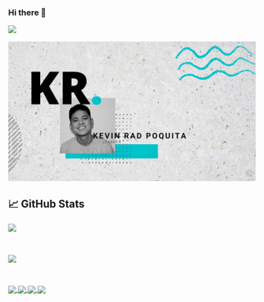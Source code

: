 ### Hi there 👋    
![](https://komarev.com/ghpvc/?username=your-github-radeau)
<!-- https://github.com/antonkomarev/github-profile-views-counter -->

![Header](https://github.com/radeau/radeau/blob/main/raddeau.png)

## 📈 GitHub Stats
<a href="https://github.com/radeau/github-readme-stats">
  <img align="center" style="width:50%" src="https://github-readme-stats.vercel.app/api?username=radeau&theme=react&show_icons=true" />
</a>
<p>&nbsp;</p>
<a href="https://github.com/radeau/github-readme-stats">
  <img align="center" style="width:50%" src="https://github-readme-stats.vercel.app/api/top-langs/?username=radeau&theme=react&show_icons=true&hide=less,ruby&layout=compact" />
</a>
<p>&nbsp;</p>
<a href="https://github.com/radeau/frontend-mentor-challenges">
  <img align="center" src="https://github-readme-stats.vercel.app/api/pin/?username=radeau&repo=frontend-mentor-challenges&theme=react&show_icons=true" />
</a>
<a href="https://github.com/radeau/FCC-Projects">
  <img align="center" src="https://github-readme-stats.vercel.app/api/pin/?username=radeau&repo=FCC-Projects&theme=react&show_icons=true" />
</a>
<a href="https://github.com/radeau/Coursera-Full-Stack-Web-Development">
  <img align="center" src="https://github-readme-stats.vercel.app/api/pin/?username=radeau&repo=Coursera-Full-Stack-Web-Development&theme=react&show_icons=true" />
</a>
<a href="https://github.com/radeau/coursera-module-5">
  <img align="center" src="https://github-readme-stats.vercel.app/api/pin/?username=radeau&repo=coursera-module-5&theme=react&show_icons=true" />
</a>

<p>&nbsp;</p>


<!--
**radeau/radeau** is a ✨ _special_ ✨ repository because its `README.md` (this file) appears on your GitHub profile.

Here are some ideas to get you started:

- 🔭 I’m currently working on ...
- 🌱 I’m currently learning ...
- 👯 I’m looking to collaborate on ...
- 🤔 I’m looking for help with ...
- 💬 Ask me about ...
- 📫 How to reach me: ...
- 😄 Pronouns: ...
- ⚡ Fun fact: ...
-->
